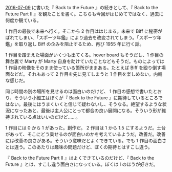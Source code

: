 [2016-07-09][] に書いた『 Back to the Future 』の続きとして、『 Back to the Future Part II 』を観たことを書く。こちらも今回がはじめてではなく、過去に何度か観ている。

1 作目の最後で未来へ行く。そこから 2 作目ははじまる。未来で Biff に秘密がばれてしまい、「スポーツ年鑑」により過去を改変されてしまう。「スポーツ年鑑」を取り返し Biff の企みを阻止するため、再び 1955 年に行く話。

 1 作目を踏まえた場面がいくつも出てくる。hover board もそうだし、1 作目の舞台裏で Marty が Marty 自身を助けていたことなどもそうだ。ものによっては 1 作目の映像をそのまま使っている箇所がままある。たとえば Biff を殴り倒す場面などだ。それもあって 2 作目を先に見てしまうと 1 作目を楽しめない。内輪な感じだ。

同じ時間の別の場所を見せるのは面白いのだけど、 1 作目の感想で書いたとおり、そういう小細工はぼくが『 Back to the Future 』に期待しているところではない。最後にはうまくいくと信じて疑わないし、そうなる。絶望するような状況になったあと、最後は主人公にとって都合の良い展開になる。そういう形が維持されている点はいいのだけど……。

1 作目には 0 から 1 があった。創作だ。 2 作目は 1 から 1.5 にするようだ。土台があって、そこにどう乗せるのが面白いのかを考えているようだ。改善だ。改善には改善の良さがある。そういう意味だとよくできている。でも 1 作目の面白さとは違う。このあたりは趣味の問題だけど、ぼくの期待とはすこし違う。

『 Back to the Future Part II 』はよくできているのだけど、『 Back to the Future 』とは、すこし違う面白さになっている。ぼくは I のほうが好きだ。

[2016-07-09]: http://blog.bouzuya.net/2016/07/09/
